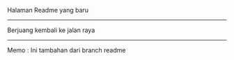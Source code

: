 Halaman Readme yang baru

---

Berjuang kembali ke jalan raya

---

Memo : Ini tambahan dari branch readme
